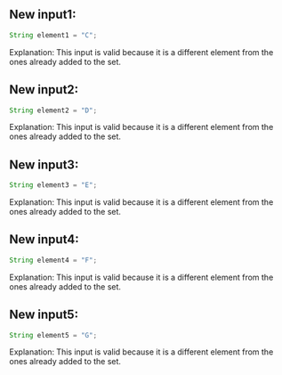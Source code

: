 ## New input1:
```java
String element1 = "C";
```
Explanation: This input is valid because it is a different element from the ones already added to the set.

## New input2:
```java
String element2 = "D";
```
Explanation: This input is valid because it is a different element from the ones already added to the set.

## New input3:
```java
String element3 = "E";
```
Explanation: This input is valid because it is a different element from the ones already added to the set.

## New input4:
```java
String element4 = "F";
```
Explanation: This input is valid because it is a different element from the ones already added to the set.

## New input5:
```java
String element5 = "G";
```
Explanation: This input is valid because it is a different element from the ones already added to the set.
